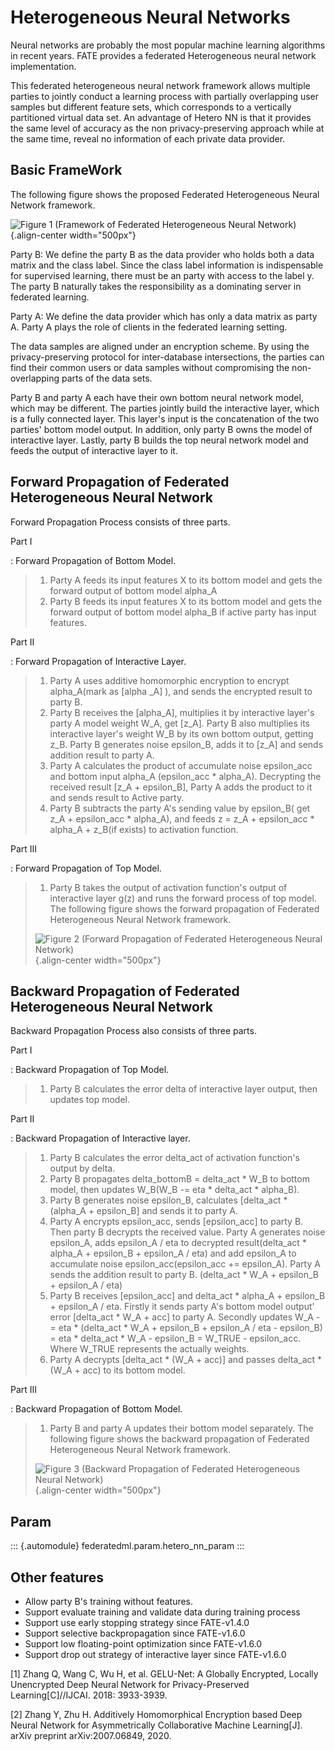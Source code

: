 Heterogeneous Neural Networks
=============================

Neural networks are probably the most popular machine learning
algorithms in recent years. FATE provides a federated Heterogeneous
neural network implementation.

This federated heterogeneous neural network framework allows multiple
parties to jointly conduct a learning process with partially overlapping
user samples but different feature sets, which corresponds to a
vertically partitioned virtual data set. An advantage of Hetero NN is
that it provides the same level of accuracy as the non
privacy-preserving approach while at the same time, reveal no
information of each private data provider.

Basic FrameWork
---------------

The following figure shows the proposed Federated Heterogeneous Neural
Network framework.

![Figure 1 (Framework of Federated Heterogeneous Neural
Network)](../../images/hetero_nn_framework.png){.align-center
width="500px"}

Party B: We define the party B as the data provider who holds both a
data matrix and the class label. Since the class label information is
indispensable for supervised learning, there must be an party with
access to the label y. The party B naturally takes the responsibility as
a dominating server in federated learning.

Party A: We define the data provider which has only a data matrix as
party A. Party A plays the role of clients in the federated learning
setting.

The data samples are aligned under an encryption scheme. By using the
privacy-preserving protocol for inter-database intersections, the
parties can find their common users or data samples without compromising
the non-overlapping parts of the data sets.

Party B and party A each have their own bottom neural network model,
which may be different. The parties jointly build the interactive layer,
which is a fully connected layer. This layer\'s input is the
concatenation of the two parties\' bottom model output. In addition,
only party B owns the model of interactive layer. Lastly, party B builds
the top neural network model and feeds the output of interactive layer
to it.

Forward Propagation of Federated Heterogeneous Neural Network
-------------------------------------------------------------

Forward Propagation Process consists of three parts.

Part Ⅰ

:   Forward Propagation of Bottom Model.

> 1.  Party A feeds its input features X to its bottom model and gets
>     the forward output of bottom model alpha\_A
> 2.  Party B feeds its input features X to its bottom model and gets
>     the forward output of bottom model alpha\_B if active party has
>     input features.

Part ⅠⅠ

:   Forward Propagation of Interactive Layer.

> 1.  Party A uses additive homomorphic encryption to encrypt
>     alpha\_A(mark as \[alpha \_A\] ), and sends the encrypted result
>     to party B.
> 2.  Party B receives the \[alpha\_A\], multiplies it by interactive
>     layer\'s party A model weight W\_A, get \[z\_A\]. Party B also
>     multiplies its interactive layer\'s weight W\_B by its own bottom
>     output, getting z\_B. Party B generates noise epsilon\_B, adds it
>     to \[z\_A\] and sends addition result to party A.
> 3.  Party A calculates the product of accumulate noise epsilon\_acc
>     and bottom input alpha\_A (epsilon\_acc \* alpha\_A). Decrypting
>     the received result \[z\_A + epsilon\_B\], Party A adds the
>     product to it and sends result to Active party.
> 4.  Party B subtracts the party A\'s sending value by epsilon\_B( get
>     z\_A + epsilon\_acc \* alpha\_A), and feeds z = z\_A +
>     epsilon\_acc \* alpha\_A + z\_B(if exists) to activation function.

Part ⅠⅠⅠ

:   Forward Propagation of Top Model.

> 1.  Party B takes the output of activation function\'s output of
>     interactive layer g(z) and runs the forward process of top model.
>     The following figure shows the forward propagation of Federated
>     Heterogeneous Neural Network framework.
>
> ![Figure 2 (Forward Propagation of Federated Heterogeneous Neural
> Network)](images/hetero_nn_forward_propagation.png){.align-center
> width="500px"}

Backward Propagation of Federated Heterogeneous Neural Network
--------------------------------------------------------------

Backward Propagation Process also consists of three parts.

Part I

:   Backward Propagation of Top Model.

> 1.  Party B calculates the error delta of interactive layer output,
>     then updates top model.

Part II

:   Backward Propagation of Interactive layer.

> 1.  Party B calculates the error delta\_act of activation function\'s
>     output by delta.
> 2.  Party B propagates delta\_bottomB = delta\_act \* W\_B to bottom
>     model, then updates W\_B(W\_B -= eta \* delta\_act \* alpha\_B).
> 3.  Party B generates noise epsilon\_B, calculates \[delta\_act \*
>     (alpha\_A + epsilon\_B\] and sends it to party A.
> 4.  Party A encrypts epsilon\_acc, sends \[epsilon\_acc\] to party B.
>     Then party B decrypts the received value. Party A generates noise
>     epsilon\_A, adds epsilon\_A / eta to decrypted
>     result(delta\_act \* alpha\_A + epsilon\_B + epsilon\_A / eta) and
>     add epsilon\_A to accumulate noise epsilon\_acc(epsilon\_acc +=
>     epsilon\_A). Party A sends the addition result to party B.
>     (delta\_act \* W\_A + epsilon\_B + epsilon\_A / eta)
> 5.  Party B receives \[epsilon\_acc\] and delta\_act \* alpha\_A +
>     epsilon\_B + epsilon\_A / eta. Firstly it sends party A\'s bottom
>     model output\' error \[delta\_act \* W\_A + acc\] to party A.
>     Secondly updates W\_A -= eta \* (delta\_act \* W\_A + epsilon\_B +
>     epsilon\_A / eta - epsilon\_B) = eta \* delta\_act \* W\_A -
>     epsilon\_B = W\_TRUE - epsilon\_acc. Where W\_TRUE represents the
>     actually weights.
> 6.  Party A decrypts \[delta\_act \* (W\_A + acc)\] and passes
>     delta\_act \* (W\_A + acc) to its bottom model.

Part III

:   Backward Propagation of Bottom Model.

> 1.  Party B and party A updates their bottom model separately. The
>     following figure shows the backward propagation of Federated
>     Heterogeneous Neural Network framework.
>
> ![Figure 3 (Backward Propagation of Federated Heterogeneous Neural
> Network)](images/hetero_nn_backward_propagation.png){.align-center
> width="500px"}

Param
-----

::: {.automodule}
federatedml.param.hetero\_nn\_param
:::

Other features
--------------

-   Allow party B\'s training without features.
-   Support evaluate training and validate data during training process
-   Support use early stopping strategy since FATE-v1.4.0
-   Support selective backpropagation since FATE-v1.6.0
-   Support low floating-point optimization since FATE-v1.6.0
-   Support drop out strategy of interactive layer since FATE-v1.6.0

\[1\] Zhang Q, Wang C, Wu H, et al. GELU-Net: A Globally Encrypted,
Locally Unencrypted Deep Neural Network for Privacy-Preserved
Learning\[C\]//IJCAI. 2018: 3933-3939.

\[2\] Zhang Y, Zhu H. Additively Homomorphical Encryption based Deep
Neural Network for Asymmetrically Collaborative Machine Learning\[J\].
arXiv preprint arXiv:2007.06849, 2020.
